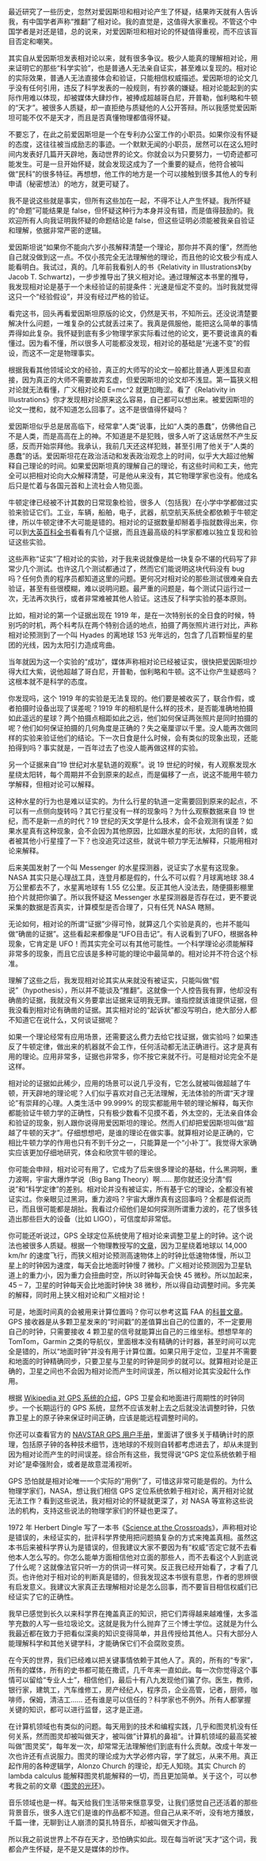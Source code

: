 最近研究了一些历史，忽然对爱因斯坦和相对论产生了怀疑，结果昨天就有人告诉我，有中国学者声称“推翻”了相对论。我的直觉是，这值得大家重视。不管这个中国学者是对还是错，总的说来，对爱因斯坦和相对论的怀疑值得重视，而不应该盲目否定和嘲笑。

其实自从爱因斯坦发表相对论以来，就有很多争议。极少人能真的理解相对论，用来证明它的那些“科学实验”，也是普通人无法亲自证实，甚至难以复现的。相对论的实际效果，普通人无法直接体会和验证，只能相信权威描述。爱因斯坦的论文几乎没有任何引用，违反了科学发表的一般规则，有抄袭的嫌疑。相对论能起到的实际作用难以体现，却被媒体大肆炒作，被捧成超越哥白尼，开普勒，伽利略和牛顿的“天才”。被很多人质疑，却一直拒绝与质疑他的人公开答辩。所以我感觉爱因斯坦可能不仅不是天才，而且是否真懂物理都值得怀疑。

不要忘了，在此之前爱因斯坦是一个在专利办公室工作的小职员。如果你没有怀疑的态度，这往往被当成励志的事迹。一个默默无闻的小职员，居然可以在这么短时间内发表好几篇开天辟地，轰动世界的论文。你就会以为只要努力，一切奇迹都可能发生。可是一旦开始怀疑，就会发现这成为了一个重要的疑点，他符合被叫做“民科”的很多特征。再想想，他工作的地方是一个可以接触到很多其他人的专利申请（秘密想法）的地方，就更可疑了。

我不是说这些就是事实，但所有这些加在一起，不得不让人产生怀疑。我所怀疑的“命题”可能结果是 false，但怀疑这种行为本身并没有错，而是值得鼓励的。我欢迎所有人向我证明我怀疑的命题结论是 false，但这些证明必须能被我亲自验证和理解，依据非常严密的逻辑。

爱因斯坦说“如果你不能向六岁小孩解释清楚一个理论，那你并不真的懂”，然而他自己就没做到这一点。不仅小孩完全无法理解他的理论，而且他的论文极少有成人能看明白。我试过，真的。几年前我看别人的书《Relativity in Illustrations》(by Jacob T. Schwartz)，一步步推导出了狭义相对论。通过理解这本书里的推导，我发现相对论是基于一个未经验证的前提条件：光速是恒定不变的。当时我就觉得这只一个“经验假设”，并没有经过严格的验证。

看完这书，回头再看爱因斯坦原版的论文，仍然是天书，不知所云。还没说清楚要解决什么问题，一堆复杂的公式就丢过来了。我真是佩服他，能把这么简单的事情弄得如此复杂。我怀疑到底有多少物理学家实际看过他的论文，更不要说谁真的看懂过。因为看不懂，所以很多人可能都没发现，相对论的基础是“光速不变”的假设，而这不一定是物理事实。

根据我看其他领域论文的经验，真正的大师写的论文一般都比普通人更浅显和直接，因为真正的大师不需要故弄玄虚，但爱因斯坦的论文却不浅显。第一篇狭义相对论就无法看懂，广义相对论和 E=mc^2 就更加晦涩。看了《Relativity in Illustrations》你才发现相对论原来这么容易，自己都可以想出来。被爱因斯坦的论文一搅和，就不知道怎么回事了。这不是很值得怀疑吗？

爱因斯坦似乎总是居高临下，经常拿“人类”说事，比如“人类的愚蠢”，仿佛他自己不是人类，而是高高在上的神。不知道是不是犯贱，很多人听了这话居然不产生反感，反而开始崇拜他。我承认，我前几天还这样犯贱，甚至引用了他关于“人类的愚蠢”的话。爱因斯坦花在政治活动和发表政治观念上的时间，似乎大大超过他解释自己理论的时间。如果爱因斯坦真的理解自己的理论，有这些时间和工夫，他完全可以把相对论向大众解释清楚，可是他从来没有，其它物理学家也没有。他成名后只是忙着与各国元首和上流社会人物见面。

牛顿定律已经被不计其数的日常现象检验，很多人（包括我）在小学中学都做过实验来验证它们。工业，车辆，船舶，电子，武器，航空航天系统全都依赖于牛顿定律，所以牛顿定律不大可能是错的。相对论的证据数量却掰着手指就数得出来，你可以到[大英百科全书](https://www.britannica.com/science/relativity/Experimental-evidence-for-general-relativity)看看有几个证据，而且连最高级的科学家都难以独立复现和验证这些实验。

这些声称“证实”了相对论的实验，对于我来说就像是给一块复杂不堪的代码写了非常少几个测试。也许这几个测试都通过了，然而它们能说明这块代码没有 bug 吗？任何负责的程序员都知道这里的问题。更何况对相对论的那些测试很难亲自去验证，甚至有些很模糊，难以说明问题。最严重的问题是，每个测试只运行过一次，无法再次执行，或者非常难被其他人验证。这违反了科学实验的基本原则。

比如，相对论的第一个证据出现在 1919 年，是在一次特别长的全日食的时候，特别巧的时机，两个科考队在两个特别合适的地点，拍摄了两张照片进行对比，声称相对论预测到了一个叫 Hyades 的离地球 153 光年远的，包含了几百颗恒星的星团的光线，因为太阳引力造成弯曲。

当年就因为这一个实验的“成功”，媒体声称相对论已经被证实，很快把爱因斯坦炒得大红大紫，说他超越了哥白尼，开普勒，伽利略和牛顿。这不让你产生疑惑吗？这根本就不是科学的态度。

你发现吗，这个 1919 年的实验是无法复现的。他们要是被收买了，联合作假，或者拍摄时设备出现了误差呢？1919 年的相机是什么样的技术，是否能准确地拍摄如此遥远的星球？两个拍摄点相距如此之远，他们如何保证两张照片是同时拍摄的呢？他们如何保证拍摄的几何角度是正确的？失之毫厘谬以千里。没人能再次做同样的实验来验证他们的结论。下一次日食是什么时候，会有类似的现象出现，还能拍得到吗？事实就是，一百年过去了也没人能再做这样的实验。

另一个证据来自”19 世纪对水星轨道的观察”。说 19 世纪的时候，有人观察发现水星绕太阳转，每个周期并不会到原来的起点，而是偏移了一点，说这不能用牛顿力学解释，但相对论可以解释。

这种水星的行为也是难以证实的。为什么行星的轨道一定需要回到原来的起点，不可以有一点侧向旋转吗？其它行星没有一样的现象吗？为什么观察数据来自 19 世纪，而不是新一点的时代？19 世纪的天文学是什么技术，会不会观测有误差？如果水星真有这种现象，会不会因为其他原因，比如跟水星的形状，太阳的自转，或者被其他小行星撞了一下？也没追究过这些，就说牛顿力学无法解释，只能用相对论来解释。

后来美国发射了一个叫 Messenger 的水星探测器，说证实了水星有这现象。NASA 其实只是心理战工具，连登月都是假的，什么不可以假？月球离地球 38.4 万公里都去不了，水星离地球有 1.55 亿公里。反正其他人没法去，随便摄影棚里拍个片就把你骗了。所以我怀疑这 Messenger 水星探测器是否存在过，更不要说采集的数据是否真实，计算模型是否合理了，只有任凭 NASA 瞎掰。

无论如何，相对论的所谓“证据”少得可怜，就算这几个实验是真的，也并不能叫做“确凿的证据”。这些看起来都像是“UFO目击记”。有人说看到了UFO，根据各种现象，它肯定是 UFO！而其实完全可以有其他可能性。一个科学理论必须能解释非常多的现象，而且它应该是多种可能的理论中最简单的。相对论并不符合这个标准。

理解了这些之后，我发现相对论其实从来就没有被证实，只能叫做“假说”（hypothesis），所以并不能谈及“推翻”。这就像一个人控告我有罪，他却没有确凿的证据，我就没有义务要拿出证据来证明我无罪。谁指控就该谁提供证据，但我没看到相对论有确凿的证据。其实相对论的“起诉状”都没写明白，绝大部分人都不知道它在说什么，又何谈证据呢？

如果一个理论经常有应用场景，还需要这么费力去给它找证据，做实验吗？如果违反了牛顿定律，做出来的机器就不会工作，任何活动都无法正确进行。这才是真有用的理论。应用非常多，证据也非常多，你不按它来就不行。可是相对论完全不是这样。

相对论的证据如此稀少，应用的场景可以说几乎没有，它怎么就被叫做超越了牛顿，开天辟地的理论呢？人们似乎喜欢对自己无法理解，无法体验的所谓“天才理论”有崇拜的心理。人类生活中 99.999% 的现实都能用牛顿的理论解释，每天你都能验证牛顿力学的正确性，只有极少数看不见摸不着，外太空的，无法亲自体会和验证的现象，别人跟你说得用爱因斯坦的理论。然而人们却把爱因斯坦叫做“超越了牛顿的天才”。仔细想想吧，是谁的理论在做实事。就算相对论是正确的，它相比牛顿力学的作用也只有不到千分之一，只能算是一个“小补丁”。我觉得大家确实应该更加仔细地研究，体会和欣赏牛顿的理论。

你可能会申辩，相对论可有用了，它成为了后来很多理论的基础，什么黑洞啊，重力波啊，宇宙大爆炸学说（Big Bang Theory）啊…… 那你就还没分清“假说”和“科学定律”的差别。相对论并没有被证实，所有基于它的理论，全都没有被证实过。你亲眼见过黑洞，重力波吗？宇宙大爆炸真有这回事吗？全都是假说而已，而且很可能都是胡扯。我看过介绍他们是如何探测所谓重力波的，花了很多钱造出那些巨大的设备（比如 LIGO），可信度却非常低。

你可能还听说过，GPS 全球定位系统使用了相对论来调整卫星上的时钟。这个说法也被很多人质疑。根据一个物理教授写的[文章](https://physicscentral.com/explore/writers/will.cfm?continueFlag=3c84aba42763d929cb1985f89b13faf2)，因为卫星绕着地球以 14,000 km/hr 的速度飞行，而狭义相对论预测高速物体上的时钟比低速物体慢，所以卫星上的时钟因为速度，每天会比地面时钟慢 7 微秒。广义相对论预测因为卫星轨道上的重力小，因为重力会扭曲时空，所以时钟每天会快 45 微秒。所以加起来，45 – 7，卫星的时钟每天会比地面时钟快 38 微秒，所以得自动调整时间。多完美的解释，同时用上狭义相对论和广义相对论！

可是，地面时间真的会被用来计算位置吗？你可以参考这篇 FAA 的[科普文章](https://www.faa.gov/about/office_org/headquarters_offices/ato/service_units/techops/navservices/gnss/gps/howitworks/)。GPS 接收器是从多颗卫星发来的“时间戳”的差值算出自己的位置的，不一定要用自己的时钟，只需要接收 4 颗卫星的信号就能算出自己的三维坐标。想想早年的 TomTom，Garmin 之类的导航仪，里面根本没有精确的计时器，甚至时间可以完全是错的，所以“地面时钟”并没有用于计算位置。如果只用于定位，卫星并不需要和地面的时钟精确同步，只要卫星与卫星的时钟是同步的就可以。就算相对论是正确的，卫星之间也不会因为相对论而产生时间误差，所以相对论其实没起什么作用。

根据 [Wikipedia 对 GPS 系统的介绍](https://en.wikipedia.org/wiki/Atomic_clock#Global_Navigation_Satellite_Systems)，GPS 卫星会和地面进行周期性的时钟同步。一个长期运行的 GPS 系统，显然不应该发射上去之后就没法调整时钟，只依靠卫星上的原子钟来保证时间正确，应该是能远程调整时间的。

你还可以查看官方的 [NAVSTAR GPS 用户手册](https://www.navcen.uscg.gov/pubs/gps/gpsuser/gpsuser.pdf)，里面讲了很多关于精确计时的原理，包括原子钟的各种技术细节，连地球的不规则自转都考虑进去了，却从未提到因为相对论而产生的时间误差。综合所有这些，我觉得说“GPS 定位系统依赖于相对论”是牵强附会，或者是故意混淆视听。

GPS 恐怕就是相对论唯一一个实际的“用例”了，可惜这非常可能是假的。为什么物理学家们，NASA，想让我们相信 GPS 定位系统依赖于相对论，离开相对论就无法工作？看到这些说法，我对相对论的怀疑就更深了，对 NASA 等宣称这些说法的机构，支持这些说法的物理学家们的怀疑也更深了。

1972 年 Herbert Dingle 写了一本书《[Science at the Crossroads](http://blog.hasslberger.com/Dingle_SCIENCE_at_the_Crossroads.pdf)》，声称相对论是错误的，未经证实的，批评科学界使用把问题搞复杂的方式来掩盖真相。虽然这本书后来被科学界认为是错误的，但我建议大家不要因为有“权威”否定它就不去看他本人怎么写的。你怎么能单方面相信他对立面的那些人，而不去看这个人到底说了什么呢？这就像法官只听一方的供词一样可笑。反正我已经开始看了，才看了几页。也许他对于相对论的判断真是错的，但我发现这本书很有意思，作者的思辨很有启发意义。我建议大家真正去理解相对论是怎么回事，而不要盲目相信权威们已经证实了它的正确性。

我早已感觉到长久以来科学界在掩盖真正的知识，把它们弄得越来越难懂，太多滥竽充数的人写一些垃圾论文。这就是我为什么抛弃了三个博士学位。这就是为什么我最近都在致力于把看似深奥的知识变得简单，并且传授给其他人。只有大部分人能理解科学和其他关键学科，才能确保它们不会腐败变质。

在今天的世界，我们已经难以把关键事情依赖于其他人了。真的，所有的“专家”，所有的媒体，所有的史书都可能在撒谎，几千年来一直如此。每一次你觉得这个事情可以留给“专业人士”，相信他们，最后十有八九发现他们骗了你。医生，教师，银行家，建筑工，汽车维修工，房产经纪人，程序员，企业高管，记者，厨师，咖啡师，保姆，清洁工…… 还有谁是可以信任的？科学家也不例外。所有人都掌握关键的知识，都可以进行监督，这才是正道。

在计算机领域也有类似的问题。每天用到的技术和编程实践，几乎和图灵机没有任何关系，然而图灵却被叫做天才，被叫做”计算机的鼻祖“。计算机领域的最高奖被叫做”图灵奖“，每年发一次，却常常无法理解他们到底有什么贡献。改成十年发一次也许还有点说服力。图灵的理论成为大学必修内容，学了就忘，从来不用。真正起作用的各种逻辑学，Alonzo Church 的理论，却无人知晓。其实 Church 的 lambda calculus 能解释图灵机能解释的一切，而且更加简单。关于这个，可以参考我之前的文章《[图灵的光环](http://www.yinwang.org/blog-cn/2015/10/18/turing)》。

音乐领域也是一样。每天给我们生活带来惬意享受，让我们感觉自己还活着的那些背景音乐，很多人连它们是谁的作品都不知道。但自己从来不听，没有地方播放，千篇一律，无聊到让人崩溃的莫扎特音乐，却被叫做天才作品。

所以我之前说世界上不存在天才，恐怕确实如此。现在每当听说”天才“这个词，我都会产生怀疑，是不是又是媒体的炒作。
